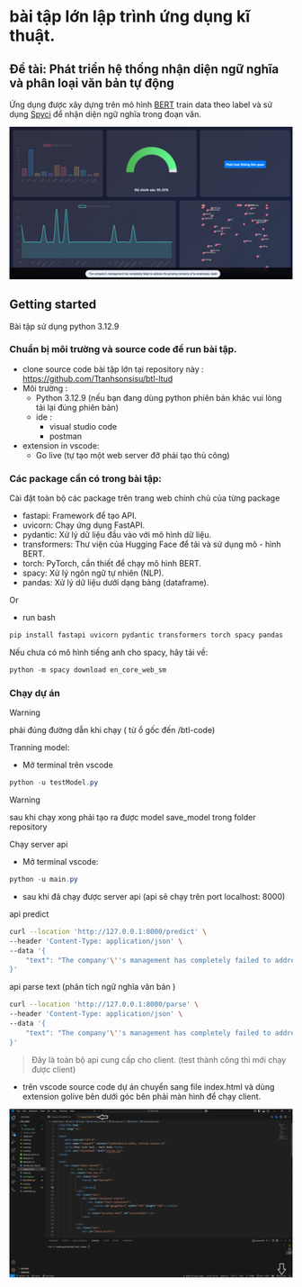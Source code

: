 # bài tập lớn lập trình ứng dụng kĩ thuật.
## Đề tài: Phát triển hệ thống nhận diện ngữ nghĩa và phân loại văn bản tự động  
Ứng dụng được xây dựng trên mô hình [BERT](https://huggingface.co/docs/transformers/model_doc/bert) train data theo label và sử dụng [Spyci](https://spyci.readthedocs.io/en/latest/index.html) để nhận diện ngữ nghĩa trong đoạn văn.

![Ảnh ứng dụng](img/image.png)

## Getting started 

Bài tập sử dụng python 3.12.9 

### Chuẩn bị môi trường và source code để run bài tập.
- clone source code bài tập lớn tại repository này : https://github.com/Ttanhsonsisu/btl-ltud
- Môi trường : 
    - Python 3.12.9 (nếu bạn đang dùng python phiên bản khác vui lòng tải lại đúng phiên bản)
    - ide : 
        - visual studio code
        - postman
- extension in vscode: 
    - Go live (tự tạo một web server đỡ phải tạo thủ công)
### Các package cần có trong bài tập: 
Cài đặt toàn bộ các package trên trang web chính chủ của từng package
- fastapi: Framework để tạo API.
- uvicorn: Chạy ứng dụng FastAPI.
- pydantic: Xử lý dữ liệu đầu vào với mô hình dữ liệu.
- transformers: Thư viện của Hugging Face để tải và sử dụng mô - hình BERT.
- torch: PyTorch, cần thiết để chạy mô hình BERT.
- spacy: Xử lý ngôn ngữ tự nhiên (NLP).
- pandas: Xử lý dữ liệu dưới dạng bảng (dataframe).

Or 
 - run bash
```powershell
pip install fastapi uvicorn pydantic transformers torch spacy pandas
```

Nếu chưa có mô hình tiếng anh cho spacy, hãy tải về: 
```powershell
python -m spacy download en_core_web_sm
```

### Chạy dự án

> [!WARNING]
> phải đúng đường dẫn khi chạy ( từ ổ gốc đến /btl-code)

Tranning model: 

* Mở terminal trên vscode
```powershell 
python -u testModel.py
```
> [!WARNING]
> sau khi chạy xong phải tạo ra được model save_model trong folder repository 

Chạy server api

* Mở terminal vscode:
```powershell
python -u main.py
```

* sau khi đã chạy được server api (api sẽ chạy trên port localhost: 8000)

api predict 
```sh 
curl --location 'http://127.0.0.1:8000/predict' \
--header 'Content-Type: application/json' \
--data '{
    "text": "The company'\''s management has completely failed to address the growing concerns of its employees, leading to a toxic work environment where motivation is at an all-time low."
}'
```
api parse text (phân tích ngữ nghĩa văn bản )
```sh
curl --location 'http://127.0.0.1:8000/parse' \
--header 'Content-Type: application/json' \
--data '{
    "text": "The company'\''s management has completely failed to address the growing concerns of its employees, leading to a toxic work environment where motivation is at an all-time low."
}'
```

> Đây là toàn bộ api cung cấp cho client. (test thành công thì mới chạy được client)

* trên vscode source code dự án chuyển sang file index.html và dùng extension golive bên dưới góc bên phải màn hình để chạy client.

![ảnh hướng dẫn chạy webserver](./img/img2.png)
